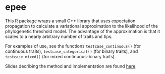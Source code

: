 # epee
This R package wraps a small C++ library that uses expectation propagation to calculate a variational approximation to the likelihood of the phylogenetic threshold model. The advantage of the approximation is that it scales to a nearly arbitrary number of traits and tips.

For examples of use, see the functions `testcase_continuous()` (for continuous traits), `testcase_categorical()` (for binary traits), and `testcase_mixed()` (for mixed continuous-binary traits).

Slides decribing the method and implementation are found [here](https://github.com/nspope/epee/raw/master/inst/pope_ep_evolution17.pdf).

